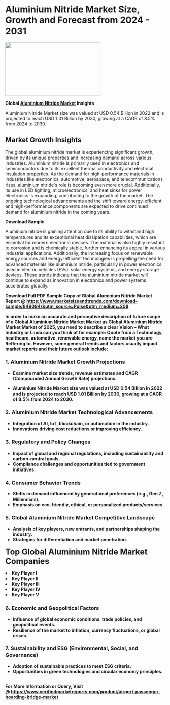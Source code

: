 <H1>Aluminium Nitride Market Size, Growth and Forecast from 2024 - 2031</H1><img class="aligncenter size-medium wp-image-584254" src="https://thirdeyenews.in/wp-content/uploads/2024/09/Global-Market-Research-300x168.jpeg" alt="" width="300" height="168" /><p><strong>Global&nbsp;<a href="https://www.marketsizeandtrends.com/download-sample/849094/&amp;utm_source=Pulse&amp;utm_medium=208">Aluminium Nitride Market</a> Insights</strong></p><p>Aluminium Nitride Market size was valued at USD 0.54 Billion in 2022 and is projected to reach USD 1.01 Billion by 2030, growing at a CAGR of 8.5% from 2024 to 2030.</p><p><h2>Market Growth Insights</h2> <p>The global aluminium nitride market is experiencing significant growth, driven by its unique properties and increasing demand across various industries. Aluminium nitride is primarily used in electronics and semiconductors due to its excellent thermal conductivity and electrical insulation properties. As the demand for high-performance materials in industries like electronics, automotive, aerospace, and telecommunications rises, aluminium nitride's role is becoming even more crucial. Additionally, its use in LED lighting, microelectronics, and heat sinks for power electronics is expanding, contributing to the growth of the market. The ongoing technological advancements and the shift toward energy-efficient and high-performance components are expected to drive continued demand for aluminium nitride in the coming years.</p> <p><strong>Download Sample</strong></p> <p>Aluminium nitride is gaining attention due to its ability to withstand high temperatures and its exceptional heat dissipation capabilities, which are essential for modern electronic devices. The material is also highly resistant to corrosion and is chemically stable, further enhancing its appeal in various industrial applications. Additionally, the increasing focus on renewable energy sources and energy-efficient technologies is propelling the need for advanced materials like aluminium nitride, particularly in power electronics used in electric vehicles (EVs), solar energy systems, and energy storage devices. These trends indicate that the aluminium nitride market will continue to expand as innovation in electronics and power systems accelerates globally.</p> <p><strong></p><p><span class=""><strong>Download Full PDF Sample Copy of Global Aluminium Nitride Market Report</strong> @ <a href="https://www.marketsizeandtrends.com/download-sample/849094/&amp;utm_source=Pulse&amp;utm_medium=208" target="_blank">https://www.marketsizeandtrends.com/download-sample/849094/&amp;utm_source=Pulse&amp;utm_medium=208</a></span></p><p>In order to make an accurate and perceptive description of future scope of a Global&nbsp;Aluminium Nitride Market Market as Global&nbsp;Aluminium Nitride Market Market of 2025, you need to describe a clear Vision &ndash; What Industry or Linda can you think of for example: Quote from a Technology, healthcare, automotive, renewable energy, name the market you are Reffering to. However, some general trends and factors usually impact market reports and their future outlook include:</p><h3>1.&nbsp;<strong>Aluminium Nitride Market Growth Projections</strong></h3><ul><li>Examine market size trends, revenue estimates and CAGR (Compounded Annual Growth Rate) projections.</li><li><p>Aluminium Nitride Market size was valued at USD 0.54 Billion in 2022 and is projected to reach USD 1.01 Billion by 2030, growing at a CAGR of 8.5% from 2024 to 2030.</p></li></ul><h3>2.&nbsp;<strong>Aluminium Nitride Market Technological Advancements</strong></h3><ul><li>Integration of AI, IoT, blockchain, or automation in the industry.</li><li>Innovations driving cost reductions or improving efficiency.</li></ul><h3>3.&nbsp;<strong>Regulatory and Policy Changes</strong></h3><ul><li>Impact of global and regional regulations, including sustainability and carbon-neutral goals.</li><li>Compliance challenges and opportunities tied to government initiatives.</li></ul><h3>4.&nbsp;<strong>Consumer Behavior Trends</strong></h3><ul><li>Shifts in demand influenced by generational preferences (e.g., Gen Z, Millennials).</li><li>Emphasis on eco-friendly, ethical, or personalized products/services.</li></ul><h3>5.&nbsp;<strong>Global Aluminium Nitride Market Competitive Landscape</strong></h3><ul><li>Analysis of key players, new entrants, and partnerships shaping the industry.</li><li>Strategies for differentiation and market penetration.</li></ul><p data-pm-slice="1 1 []"><span style="color: inherit; font-family: inherit; font-size: 25px;">Top Global Aluminium Nitride Market Companies</span></p><div class="" data-test-id=""><p><li>Key Player I</li><li> Key Player II</li><li> Key Player III</li><li> Key Player IV</li><li> Key Player V</li></p></div><h3>6.&nbsp;<strong>Economic and Geopolitical Factors</strong></h3><ul><li>Influence of global economic conditions, trade policies, and geopolitical events.</li><li>Resilience of the market to inflation, currency fluctuations, or global crises.</li></ul><h3>7.&nbsp;<strong>Sustainability and ESG (Environmental, Social, and Governance)</strong></h3><ul><li>Adoption of sustainable practices to meet ESG criteria.</li><li>Opportunities in green technologies and circular economy principles.</li></ul><h2><strong style="font-size: 14px;">For More Information or Query, Visit @&nbsp;</strong><a style="background-color: #ffffff; font-size: 14px;" href="https://www.marketsizeandtrends.com/report/aluminium-nitride-market/" target="_blank">https://www.verifiedmarketreports.com/product/airport-passenger-boarding-bridge-market</a></h2>
